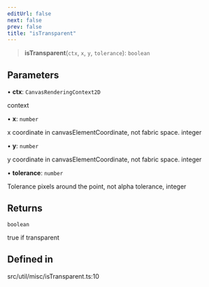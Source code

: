```yaml
---
editUrl: false
next: false
prev: false
title: "isTransparent"
---
```


> **isTransparent**(`ctx`, `x`, `y`, `tolerance`): `boolean`

## Parameters

• **ctx**: `CanvasRenderingContext2D`

context

• **x**: `number`

x coordinate in canvasElementCoordinate, not fabric space. integer

• **y**: `number`

y coordinate in canvasElementCoordinate, not fabric space. integer

• **tolerance**: `number`

Tolerance pixels around the point, not alpha tolerance, integer

## Returns

`boolean`

true if transparent

## Defined in

src/util/misc/isTransparent.ts:10

